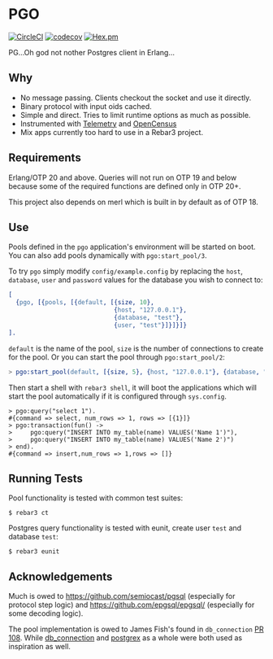 # PGO

[![CircleCI](https://circleci.com/gh/erleans/pgo.svg?style=svg)](https://circleci.com/gh/erleans/pgo)
[![codecov](https://codecov.io/gh/erleans/pgo/branch/master/graph/badge.svg)](https://codecov.io/gh/erleans/pgo)
[![Hex.pm](https://img.shields.io/hexpm/v//pgo.svg?maxAge=2592000)](https://hex.pm/packages/pgo)

PG...Oh god not nother Postgres client in Erlang...

## Why

* No message passing. Clients checkout the socket and use it directly.
* Binary protocol with input oids cached.
* Simple and direct. Tries to limit runtime options as much as possible.
* Instrumented with [Telemetry](https://github.com/beam-telemetry/telemetry) and [OpenCensus](https://github.com/census-instrumentation/opencensus-erlang)
* Mix apps currently too hard to use in a Rebar3 project. 

## Requirements

Erlang/OTP 20 and above. Queries will not run on OTP 19 and below because some of the required functions are defined only in OTP 20+.

This project also depends on merl which is built in by default as of OTP 18.

## Use

Pools defined in the `pgo` application's environment will be started on boot. You can also add pools dynamically with `pgo:start_pool/3`.

To try `pgo` simply modify `config/example.config` by replacing the `host`, `database`, `user` and `password` values for the database you wish to connect to:

```erlang
[
  {pgo, [{pools, [{default, [{size, 10},
                             {host, "127.0.0.1"},
                             {database, "test"},
                             {user, "test"}]}]}]}
].
```

`default` is the name of the pool, `size` is the number of connections to create for the pool. Or you can start the pool through `pgo:start_pool/2`:

``` erlang
> pgo:start_pool(default, [{size, 5}, {host, "127.0.0.1"}, {database, "test"}, {user, "test"}]). 
```

Then start a shell with `rebar3 shell`, it will boot the applications which will start the pool automatically if it is configured through `sys.config`.

```shell
> pgo:query("select 1").
#{command => select, num_rows => 1, rows => [{1}]}
> pgo:transaction(fun() ->
>     pgo:query("INSERT INTO my_table(name) VALUES('Name 1')"),
>     pgo:query("INSERT INTO my_table(name) VALUES('Name 2')")
> end).
#{command => insert,num_rows => 1,rows => []}
```

## Running Tests

Pool functionality is tested with common test suites:

```
$ rebar3 ct
```

Postgres query functionality is tested with eunit, create user `test` and database `test`:

```
$ rebar3 eunit
```

## Acknowledgements

Much is owed to https://github.com/semiocast/pgsql (especially for protocol step logic) and https://github.com/epgsql/epgsql/ (especially for some decoding logic).

The pool implementation is owed to James Fish's found in `db_connection` [PR 108](https://github.com/elixir-ecto/db_connection/pull/108). While [db_connection](https://github.com/elixir-ecto/db_connection) and [postgrex](https://github.com/elixir-ecto/postgrex) as a whole were both used as inspiration as well.
